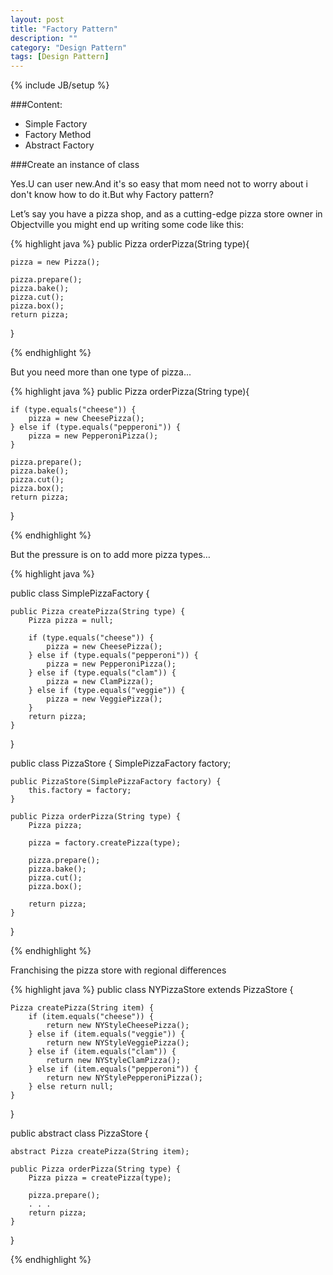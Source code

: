 ```yaml
---
layout: post
title: "Factory Pattern"
description: ""
category: "Design Pattern"
tags: [Design Pattern]
---
```

{% include JB/setup %}


###Content:

 - Simple Factory
 - Factory Method
 - Abstract Factory

###Create an instance of class

Yes.U can user new.And it's so easy that mom need not to worry about i don't know how to do it.But why Factory pattern?

Let’s say you have a pizza shop, and as a cutting-edge pizza store owner in Objectville you might end up writing some code like this:

{% highlight java %}
public Pizza orderPizza(String type){

	pizza = new Pizza();

	pizza.prepare();
	pizza.bake();
	pizza.cut();
	pizza.box();
	return pizza;
}

{% endhighlight %}

But you need more than one type of pizza...

{% highlight java %}
public Pizza orderPizza(String type){

	if (type.equals("cheese")) {
		pizza = new CheesePizza();
	} else if (type.equals("pepperoni")) {
		pizza = new PepperoniPizza();
	}

	pizza.prepare();
	pizza.bake();
	pizza.cut();
	pizza.box();
	return pizza;
}

{% endhighlight %}


But the pressure is on to add more pizza types…


{% highlight java %}

public class SimplePizzaFactory {

	public Pizza createPizza(String type) {
		Pizza pizza = null;

		if (type.equals("cheese")) {
			pizza = new CheesePizza();
		} else if (type.equals("pepperoni")) {
			pizza = new PepperoniPizza();
		} else if (type.equals("clam")) {
			pizza = new ClamPizza();
		} else if (type.equals("veggie")) {
			pizza = new VeggiePizza();
		}
		return pizza;
	}
}

public class PizzaStore {
	SimplePizzaFactory factory;
 
	public PizzaStore(SimplePizzaFactory factory) { 
		this.factory = factory;
	}
 
	public Pizza orderPizza(String type) {
		Pizza pizza;
 
		pizza = factory.createPizza(type);
 
		pizza.prepare();
		pizza.bake();
		pizza.cut();
		pizza.box();

		return pizza;
	}
}

{% endhighlight %}

Franchising the pizza store with regional differences

{% highlight java %}
public class NYPizzaStore extends PizzaStore {

	Pizza createPizza(String item) {
		if (item.equals("cheese")) {
			return new NYStyleCheesePizza();
		} else if (item.equals("veggie")) {
			return new NYStyleVeggiePizza();
		} else if (item.equals("clam")) {
			return new NYStyleClamPizza();
		} else if (item.equals("pepperoni")) {
			return new NYStylePepperoniPizza();
		} else return null;
	}
}

public abstract class PizzaStore {
 
	abstract Pizza createPizza(String item);
 
	public Pizza orderPizza(String type) {
		Pizza pizza = createPizza(type);
	
		pizza.prepare();
       	. . . 
		return pizza;
	}
}

{% endhighlight %}
